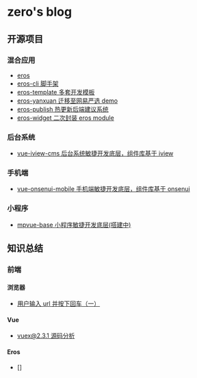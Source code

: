 # zero's blog

## 开源项目

### 混合应用
- [eros](https://github.com/bmfe/eros)
- [eros-cli 脚手架](https://github.com/bmfe/eros-cli)
- [eros-template 多套开发模板](https://github.com/bmfe/eros-template)
- [eros-yanxuan 迁移至网易严选 demo](https://github.com/bmfe/eros-yanxuan-demo-v2)
- [eros-publish 热更新后端建议系统](https://github.com/bmfe/eros-publish)
- [eros-widget 二次封装 eros module](https://github.com/bmfe/eros-widget)

### 后台系统
- [vue-iview-cms 后台系统敏捷开发底层，组件库基于 iview](https://github.com/PerseveranceZ/vue-base)

### 手机端
- [vue-onsenui-mobile 手机端敏捷开发底层，组件库基于 onsenui](https://github.com/PerseveranceZ/vue-onsenui-base)

### 小程序
- [mpvue-base 小程序敏捷开发底层(搭建中)]()

## 知识总结
### 前端
#### 浏览器
- [用户输入 url 并按下回车（一）](https://github.com/PerseveranceZ/zero-blog/issues/1)

#### Vue
- [vuex@2.3.1 源码分析](https://github.com/PerseveranceZ/zero-blog/issues/2)

#### Eros
- []
